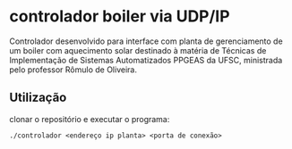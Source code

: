 # controlador boiler via UDP/IP

Controlador desenvolvido para interface com planta de gerenciamento de um boiler com aquecimento solar destinado à matéria de Técnicas de Implementação de 
Sistemas Automatizados PPGEAS da UFSC, ministrada pelo professor Rômulo de Oliveira.


## Utilização

clonar o repositório e executar o programa: 
```
./controlador <endereço ip planta> <porta de conexão>
```

